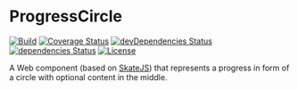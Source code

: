 # ProgressCircle

[![Build](https://api.travis-ci.org/jonathanweiss/sk-progress-circle.svg?branch=master)](https://travis-ci.org/jonathanweiss/sk-progress-circle/)
[![Coverage Status](https://coveralls.io/repos/github/jonathanweiss/sk-progress-circle/badge.svg?branch=master)](https://coveralls.io/github/jonathanweiss/sk-progress-circle?branch=master)
[![devDependencies Status](https://david-dm.org/jonathanweiss/sk-progress-circle/dev-status.png)](https://david-dm.org/jonathanweiss/sk-progress-circle?type=dev)
[![dependencies Status](https://david-dm.org/jonathanweiss/sk-progress-circle/status.png)](https://david-dm.org/jonathanweiss/sk-progress-circle)
[![License](https://img.shields.io/github/license/mashape/apistatus.svg)](https://opensource.org/licenses/mit-license.php)

A Web component (based on [SkateJS](http://skate.js.org/)) that represents a progress in form of a circle with optional content in the middle.
